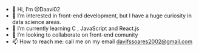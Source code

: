 - 👋 Hi, I’m @Daavi02
- 👀 I’m interested in front-end development, but I have a huge curiosity in data science areas.
- 🌱 I’m currently learning C , JavaScript and React.js
- 💞️ I’m looking to collaborate on front-end comunity
- 📫 How to reach me: call me on my email davifssoares2002@gmail.com

<!---
Daavi02/Daavi02 is a ✨ special ✨ repository because its `README.md` (this file) appears on your GitHub profile.
You can click the Preview link to take a look at your changes.
--->
